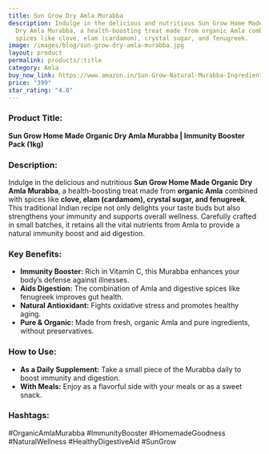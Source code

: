 ```yaml
---
title: Sun Grow Dry Amla Murabba
description: Indulge in the delicious and nutritious Sun Grow Home Made Organic
  Dry Amla Murabba, a health-boosting treat made from organic Amla combined with
  spices like clove, elam (cardamom), crystal sugar, and fenugreek.
image: /images/blog/sun-grow-dry-amla-murabba.jpg
layout: product
permalink: products/:title
category: Amla
buy_now_link: https://www.amazon.in/Sun-Grow-Natural-Murabba-Ingredient/dp/B07WXPSQ6R/ref=sr_1_28?crid=9NCKR3RZI9QI&tag=ayushmonk-21
price: "399"
star_rating: "4.0"
---
```

### Product Title:
**Sun Grow Home Made Organic Dry Amla Murabba | Immunity Booster Pack (1kg)**

### Description:
Indulge in the delicious and nutritious **Sun Grow Home Made Organic Dry Amla Murabba**, a health-boosting treat made from **organic Amla** combined with spices like **clove, elam (cardamom), crystal sugar, and fenugreek**. This traditional Indian recipe not only delights your taste buds but also strengthens your immunity and supports overall wellness. Carefully crafted in small batches, it retains all the vital nutrients from Amla to provide a natural immunity boost and aid digestion.

### Key Benefits:
- **Immunity Booster:** Rich in Vitamin C, this Murabba enhances your body’s defense against illnesses.
- **Aids Digestion:** The combination of Amla and digestive spices like fenugreek improves gut health.
- **Natural Antioxidant:** Fights oxidative stress and promotes healthy aging.
- **Pure & Organic:** Made from fresh, organic Amla and pure ingredients, without preservatives.

### How to Use:
- **As a Daily Supplement:** Take a small piece of the Murabba daily to boost immunity and digestion.
- **With Meals:** Enjoy as a flavorful side with your meals or as a sweet snack.

### Hashtags:
#OrganicAmlaMurabba #ImmunityBooster #HomemadeGoodness #NaturalWellness #HealthyDigestiveAid #SunGrow
